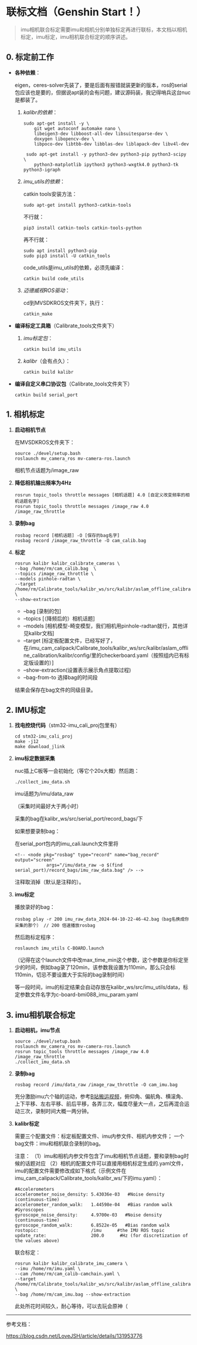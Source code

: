 # 联标文档（Genshin Start！）

> imu相机联合标定需要imu和相机分别单独标定再进行联标，本文档以相机标定，imu标定，imu相机联合标定的顺序讲述。

## 0. 标定前工作

* **各种依赖**：

  eigen，ceres-solver先装了，要是后面有报错就装更新的版本，ros的serial包应该也是要的，但据说apt装的会有问题，建议源码装，我记得哨兵这台nuc是都装了。

  1. *kalibr的依赖*：

     ```
     sudo apt-get install -y \
         git wget autoconf automake nano \
         libeigen3-dev libboost-all-dev libsuitesparse-dev \
         doxygen libopencv-dev \
         libpoco-dev libtbb-dev libblas-dev liblapack-dev libv4l-dev
        
      sudo apt-get install -y python3-dev python3-pip python3-scipy \
         python3-matplotlib ipython3 python3-wxgtk4.0 python3-tk python3-igraph
     ```

  2. *imu_utils的依赖*：

     catkin tools安装方法：

     ```
     sudo apt-get install python3-catkin-tools
     ```

     不行就：

     ```
     pip3 install catkin-tools catkin-tools-python
     ```

     再不行就：

     ```
     sudo apt install python3-pip
     sudo pip3 install -U catkin_tools
     ```

     code_utils是imu_utils的依赖，必须先编译：

     ```
     catkin build code_utils
     ```

  3. *迈德威视ROS驱动*：

     cd到MVSDKROS文件夹下，执行：

     ```
     catkin_make
     ```

* **编译标定工具箱**（Calibrate_tools文件夹下）

  1. *imu标定包*：

     ```
     catkin build imu_utils
     ```

  2. *kalibr*（会有点久）：

     ```
     catkin build kalibr
     ```

* **编译自定义串口协议包**（Calibrate_tools文件夹下）

  ```
  catkin build serial_port
  ```

## 1. 相机标定

1. **启动相机节点**

   在MVSDKROS文件夹下：

   ```
   source ./devel/setup.bash
   roslaunch mv_camera_ros mv-camera-ros.launch
   ```

   相机节点话题为/image_raw

2. **降低相机输出频率为4Hz**

   ```
   rosrun topic_tools throttle messages [相机话题] 4.0 [自定义改变频率的相机话题名字]
   rosrun topic_tools throttle messages /image_raw 4.0 /image_raw_throttle
   ```

3. **录制bag**

   ```
   rosbag record [相机话题] -O [保存的bag名字]
   rosbag record /image_raw_throttle -O cam_calib.bag
   ```

4. **标定**

   ```
   rosrun kalibr kalibr_calibrate_cameras \
   --bag /home/rm/cam_calib.bag  \
   --topics /image_raw_throttle \
   --models pinhole-radtan \
   --target /home/rm/Calibrate_tools/kalibr_ws/src/kalibr/aslam_offline_calibration/kalibr/config/checkerboard.yaml \
   --show-extraction 
   ```

   - –bag [录制的包]
   - –topics [（降频后的）相机话题]
   - –models [相机模型-畸变模型，我们相机用pinhole-radtan就行，其他详见kalibr文档]
   - –target [标定板配置文件，已经写好了，在/imu_cam_calipack/Calibrate_tools/kalibr_ws/src/kalibr/aslam_offline_calibration/kalibr/config/里的checkerboard.yaml（按照组内已有标定版设置的）]
   - –show-extraction(设置表示展示角点提取过程)
   - –bag-from-to 选择bag的时间段

   结果会保存在bag文件的同级目录。

## 2. IMU标定

1. **找电控烧代码**（stm32-imu_cali_proj包里有）

   ```
   cd stm32-imu_cali_proj
   make -j12
   make download_jlink
   ```

2. **imu标定数据采集**

   nuc插上C板等一会初始化（等它个20s大概）然后跑：

   ```
   ./collect_imu_data.sh
   ```

   imu话题为/imu/data_raw

   （采集时间最好大于两小时）

   采集的bag在kalibr_ws/src/serial_port/record_bags/下

   如果想要录制bag：

   在serial_port包内的imu_cali.launch文件里将

   ```
   <!-- <node pkg="rosbag" type="record" name="bag_record" output="screen" 
               args="/imu/data_raw -o $(find serial_port)/record_bags/imu_raw_data.bag" /> -->
   ```

   注释取消掉（默认是注释的）。

3. **imu标定**

   播放录好的bag：

   ```
   rosbag play -r 200 imu_raw_data_2024-04-10-22-46-42.bag（bag名换成你采集的那个） // 200 倍速播放rosbag
   ```

   然后跑标定程序：

   ```
   roslaunch imu_utils C-BOARD.launch 
   ```

   （记得在这个launch文件中改max_time_min这个参数，这个参数是你标定至少的时间，例如bag录了120min，该参数我设置为110min，那么只会标110min，切忌不要设置大于实际的bag录制时间）

   等一段时间，imu的标定结果会自动存放在kalibr_ws/src/imu_utils/data，标定参数文件名字为c-board-bmi088_imu_param.yaml

## 3. imu相机联合标定

1. **启动相机，imu节点**

   ```
   source ./devel/setup.bash
   roslaunch mv_camera_ros mv-camera-ros.launch
   rosrun topic_tools throttle messages /image_raw 4.0 /image_raw_throttle
   ./collect_imu_data.sh
   ```

2. **录制bag**

   ```
   rosbag record /imu/data_raw /image_raw_throttle -O cam_imu.bag
   ```

   充分激励imu六个轴的运动，参考[B站搬运视频](https://www.bilibili.com/video/av795841344/?vd_source=e630362562112e7d3bfd6326d997ab38)，俯仰角、偏航角、横滚角、上下平移、左右平移、前后平移，各弄三次，幅度尽量大一点，之后再混合运动三次，录制时间大概一两分钟。

3. **kalibr标定**

   需要三个配置文件：标定板配置文件、imu内参文件、相机内参文件；
    一个bag文件：imu和相机联合录制的bag。

   注意：
    （1）imu和相机内参文件包含了imu和相机节点话题，要和录制bag时候的话题对应
    （2）相机的配置文件可以直接用相机标定生成的.yaml文件，imu的配置文件需要修改成如下格式（示例文件在imu_cam_calipack/Calibrate_tools/kalibr_ws/下的imu.yaml）：

   ```
   #Accelerometers
   accelerometer_noise_density: 5.43036e-03   #Noise density (continuous-time)
   accelerometer_random_walk:   1.44598e-04   #Bias random walk
   #Gyroscopes
   gyroscope_noise_density:     4.9700e-03   #Noise density (continuous-time)
   gyroscope_random_walk:       6.8522e-05   #Bias random walk
   rostopic:                    /imu      #the IMU ROS topic
   update_rate:                 200.0      #Hz (for discretization of the values above)
   ```

   联合标定：

   ```
   rosrun kalibr kalibr_calibrate_imu_camera \
   --imu /home/rm/imu.yaml \
   --cam /home/rm/cam_calib-camchain.yaml \
   --target /home/rm/Calibrate_tools/kalibr_ws/src/kalibr/aslam_offline_calibration/kalibr/config/checkerboard.yaml \
   --bag /home/rm/cam_imu.bag --show-extraction
   ```

   此处所花时间较久，耐心等待，可以去玩会原神（

---

参考文档：

https://blog.csdn.net/LoveJSH/article/details/131953776